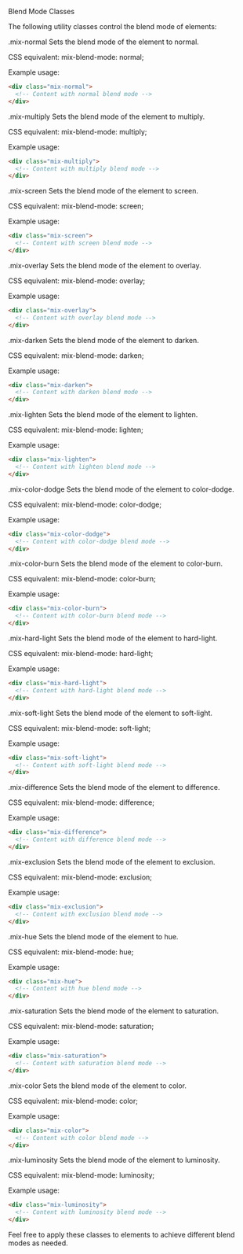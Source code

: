 Blend Mode Classes

The following utility classes control the blend mode of elements:

.mix-normal
Sets the blend mode of the element to normal.

CSS equivalent: mix-blend-mode: normal;

Example usage:

```html
<div class="mix-normal">
  <!-- Content with normal blend mode -->
</div>
```

.mix-multiply
Sets the blend mode of the element to multiply.

CSS equivalent: mix-blend-mode: multiply;

Example usage:

```html
<div class="mix-multiply">
  <!-- Content with multiply blend mode -->
</div>
```

.mix-screen
Sets the blend mode of the element to screen.

CSS equivalent: mix-blend-mode: screen;

Example usage:

```html
<div class="mix-screen">
  <!-- Content with screen blend mode -->
</div>
```

.mix-overlay
Sets the blend mode of the element to overlay.

CSS equivalent: mix-blend-mode: overlay;

Example usage:

```html
<div class="mix-overlay">
  <!-- Content with overlay blend mode -->
</div>
```

.mix-darken
Sets the blend mode of the element to darken.

CSS equivalent: mix-blend-mode: darken;

Example usage:

```html
<div class="mix-darken">
  <!-- Content with darken blend mode -->
</div>
```

.mix-lighten
Sets the blend mode of the element to lighten.

CSS equivalent: mix-blend-mode: lighten;

Example usage:

```html
<div class="mix-lighten">
  <!-- Content with lighten blend mode -->
</div>
```

.mix-color-dodge
Sets the blend mode of the element to color-dodge.

CSS equivalent: mix-blend-mode: color-dodge;

Example usage:

```html
<div class="mix-color-dodge">
  <!-- Content with color-dodge blend mode -->
</div>
```

.mix-color-burn
Sets the blend mode of the element to color-burn.

CSS equivalent: mix-blend-mode: color-burn;

Example usage:

```html
<div class="mix-color-burn">
  <!-- Content with color-burn blend mode -->
</div>
```

.mix-hard-light
Sets the blend mode of the element to hard-light.

CSS equivalent: mix-blend-mode: hard-light;

Example usage:

```html
<div class="mix-hard-light">
  <!-- Content with hard-light blend mode -->
</div>
```

.mix-soft-light
Sets the blend mode of the element to soft-light.

CSS equivalent: mix-blend-mode: soft-light;

Example usage:

```html
<div class="mix-soft-light">
  <!-- Content with soft-light blend mode -->
</div>
```

.mix-difference
Sets the blend mode of the element to difference.

CSS equivalent: mix-blend-mode: difference;

Example usage:

```html
<div class="mix-difference">
  <!-- Content with difference blend mode -->
</div>
```

.mix-exclusion
Sets the blend mode of the element to exclusion.

CSS equivalent: mix-blend-mode: exclusion;

Example usage:

```html
<div class="mix-exclusion">
  <!-- Content with exclusion blend mode -->
</div>
```

.mix-hue
Sets the blend mode of the element to hue.

CSS equivalent: mix-blend-mode: hue;

Example usage:

```html
<div class="mix-hue">
  <!-- Content with hue blend mode -->
</div>
```

.mix-saturation
Sets the blend mode of the element to saturation.

CSS equivalent: mix-blend-mode: saturation;

Example usage:

```html
<div class="mix-saturation">
  <!-- Content with saturation blend mode -->
</div>
```

.mix-color
Sets the blend mode of the element to color.

CSS equivalent: mix-blend-mode: color;

Example usage:

```html
<div class="mix-color">
  <!-- Content with color blend mode -->
</div>
```

.mix-luminosity
Sets the blend mode of the element to luminosity.

CSS equivalent: mix-blend-mode: luminosity;

Example usage:

```html
<div class="mix-luminosity">
  <!-- Content with luminosity blend mode -->
</div>
```

Feel free to apply these classes to elements to achieve different blend modes as needed.
